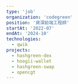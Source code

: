 ```yaml
---
type: 'job'
organization: 'codegreen'
position: '資深前端工程師'
startAt: '2022-07'
endAt: '2024-10'
technologies:
  - qwik
projects:
  - hashgreen-dex
  - hoogii-wallet
  - hashgreen-swap
  - opencgt
---
```

